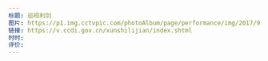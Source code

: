 ```yaml
---
标题: 巡视利剑
图片: https://p1.img.cctvpic.com/photoAlbum/page/performance/img/2017/9/7/1504777824428_628.jpg
链接: https://v.ccdi.gov.cn/xunshilijian/index.shtml
时时: 
评价:
---
```


